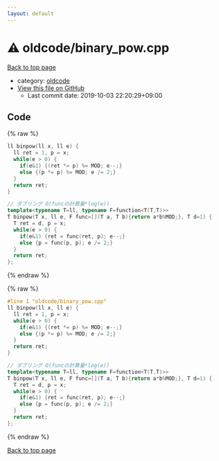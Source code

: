 ```yaml
---
layout: default
---
```


<!-- mathjax config similar to math.stackexchange -->
<script type="text/javascript" async
  src="https://cdnjs.cloudflare.com/ajax/libs/mathjax/2.7.5/MathJax.js?config=TeX-MML-AM_CHTML">
</script>
<script type="text/x-mathjax-config">
  MathJax.Hub.Config({
    TeX: { equationNumbers: { autoNumber: "AMS" }},
    tex2jax: {
      inlineMath: [ ['$','$'] ],
      processEscapes: true
    },
    "HTML-CSS": { matchFontHeight: false },
    displayAlign: "left",
    displayIndent: "2em"
  });
</script>

<script type="text/javascript" src="https://cdnjs.cloudflare.com/ajax/libs/jquery/3.4.1/jquery.min.js"></script>
<script src="https://cdn.jsdelivr.net/npm/jquery-balloon-js@1.1.2/jquery.balloon.min.js" integrity="sha256-ZEYs9VrgAeNuPvs15E39OsyOJaIkXEEt10fzxJ20+2I=" crossorigin="anonymous"></script>
<script type="text/javascript" src="../../assets/js/copy-button.js"></script>
<link rel="stylesheet" href="../../assets/css/copy-button.css" />


# :warning: oldcode/binary_pow.cpp

<a href="../../index.html">Back to top page</a>

* category: <a href="../../index.html#bf50ccff88ac9b2562bee63cf804278c">oldcode</a>
* <a href="{{ site.github.repository_url }}/blob/master/oldcode/binary_pow.cpp">View this file on GitHub</a>
    - Last commit date: 2019-10-03 22:20:29+09:00




## Code

<a id="unbundled"></a>
{% raw %}
```cpp
ll binpow(ll x, ll e) {
  ll ret = 1, p = x;
  while(e > 0) {
    if(e&1) {(ret *= p) %= MOD; e--;}
    else {(p *= p) %= MOD; e /= 2;} 
  }
  return ret;
}

// ダブリング O(funcの計算量*log(e))
template<typename T=ll, typename F=function<T(T,T)>>
T binpow(T x, ll e, F func=[](T a, T b){return a*b%MOD;}, T d=1) {
  T ret = d, p = x;
  while(e > 0) {
    if(e&1) {ret = func(ret, p); e--;}
    else {p = func(p, p); e /= 2;} 
  }
  return ret;
};
```
{% endraw %}

<a id="bundled"></a>
{% raw %}
```cpp
#line 1 "oldcode/binary_pow.cpp"
ll binpow(ll x, ll e) {
  ll ret = 1, p = x;
  while(e > 0) {
    if(e&1) {(ret *= p) %= MOD; e--;}
    else {(p *= p) %= MOD; e /= 2;} 
  }
  return ret;
}

// ダブリング O(funcの計算量*log(e))
template<typename T=ll, typename F=function<T(T,T)>>
T binpow(T x, ll e, F func=[](T a, T b){return a*b%MOD;}, T d=1) {
  T ret = d, p = x;
  while(e > 0) {
    if(e&1) {ret = func(ret, p); e--;}
    else {p = func(p, p); e /= 2;} 
  }
  return ret;
};
```
{% endraw %}

<a href="../../index.html">Back to top page</a>


